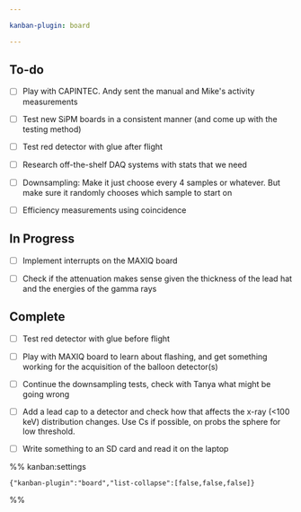 ```yaml
---

kanban-plugin: board

---
```


## To-do

- [ ] Play with CAPINTEC. Andy sent the manual and Mike's activity measurements
- [ ] Test new SiPM boards in a consistent manner (and come up with the testing method)
- [ ] Test red detector with glue after flight
- [ ] Research off-the-shelf DAQ systems with stats that we need
- [ ] Downsampling: Make it just choose every 4 samples or whatever. But make sure it randomly chooses which sample to start on
- [ ] Efficiency measurements using coincidence


## In Progress

- [ ] Implement interrupts on the MAXIQ board
- [ ] Check if the attenuation makes sense given the thickness of the lead hat and the energies of the gamma rays


## Complete

- [ ] Test red detector with glue before flight
- [ ] Play with MAXIQ board to learn about flashing, and get something working for the acquisition of the balloon detector(s)
- [ ] Continue the downsampling tests, check with Tanya what might be going wrong
- [ ] Add a lead cap to a detector and check how that affects the x-ray (<100 keV) distribution changes. Use Cs if possible, on probs the sphere for low threshold.
- [ ] Write something to an SD card and read it on the laptop




%% kanban:settings
```
{"kanban-plugin":"board","list-collapse":[false,false,false]}
```
%%